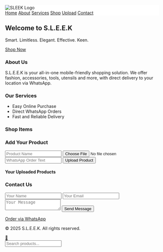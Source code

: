 <!DOCTYPE html>
<html lang="en">
<head>
  <meta charset="UTF-8" />
  <meta name="viewport" content="width=device-width, initial-scale=1.0" />
  <title>S.L.E.E.K</title>
  <link href="https://cdn.jsdelivr.net/npm/tailwindcss@2.2.19/dist/tailwind.min.css" rel="stylesheet">
  <link href="https://unpkg.com/aos@2.3.4/dist/aos.css" rel="stylesheet">
  <style>
    html {
      scroll-behavior: smooth;
    }
    .sticky-nav {
      position: sticky;
      top: 0;
      z-index: 50;
      background: white;
    }
  </style>
</head>
<body class="bg-white text-gray-800">

  <!-- Sticky Navbar -->
  <nav class="sticky-nav shadow-md py-4 px-6 flex justify-between items-center">
    <img src="sleek-logo.png" alt="SLEEK Logo" class="h-10">
    <div class="space-x-4 text-sm">
      <a href="#home" class="text-green-600">Home</a>
      <a href="#about" class="text-green-600">About</a>
      <a href="#services" class="text-green-600">Services</a>
      <a href="#shop" class="text-green-600">Shop</a>
      <a href="#upload" class="text-green-600">Upload</a>
      <a href="#contact" class="text-green-600">Contact</a>
    </div>
  </nav>

  <!-- Hero Section -->
  <section id="home" class="h-screen flex items-center justify-center bg-green-100" data-aos="fade-up">
    <div class="text-center px-4">
      <h2 class="text-4xl font-bold mb-4 text-green-700">Welcome to S.L.E.E.K</h2>
      <p class="text-lg mb-6">Smart. Limitless. Elegant. Effective. Keen.</p>
      <a href="#shop" class="bg-green-600 text-white px-6 py-3 rounded-full">Shop Now</a>
    </div>
    <!-- Removed pagination div from here -->
  </section>

  <!-- About Section -->
  <section id="about" class="py-16 px-6 bg-white" data-aos="fade-up">
    <h3 class="text-2xl font-semibold mb-4">About Us</h3>
    <p>S.L.E.E.K is your all-in-one mobile-friendly shopping solution. We offer fashion, accessories, tools, utensils and more, with direct delivery to your location via WhatsApp.</p>
  </section>

  <!-- Services Section -->
  <section id="services" class="py-16 px-6 bg-green-50" data-aos="fade-up">
    <h3 class="text-2xl font-semibold mb-6">Our Services</h3>
    <ul class="list-disc list-inside space-y-2">
      <li>Easy Online Purchase</li>
      <li>Direct WhatsApp Orders</li>
      <li>Fast and Reliable Delivery</li>
    </ul>
  </section>

  <!-- Shop Section -->
  <section id="shop" class="py-16 px-6 bg-white" data-aos="fade-up">
    <h3 class="text-2xl font-semibold mb-6">Shop Items</h3>
    <div id="product-grid" class="grid grid-cols-2 sm:grid-cols-3 md:grid-cols-4 gap-4"></div>
    <!-- Added pagination div here -->
    <div id="pagination" class="mt-6 text-center"></div>
  </section>

  <!-- Upload Section -->
  <section id="upload" class="py-16 px-6 bg-green-50" data-aos="fade-up">
    <h3 class="text-2xl font-semibold mb-6">Add Your Product</h3>
    <form id="product-form" class="space-y-4">
      <input type="text" id="product-name" placeholder="Product Name" class="w-full p-2 border rounded" required>
      <input type="file" id="product-image" accept="image/*" class="w-full p-2 border rounded">
      <input type="text" id="product-whatsapp" placeholder="WhatsApp Order Text" class="w-full p-2 border rounded">
      <button type="submit" class="bg-green-600 text-white px-4 py-2 rounded">Upload Product</button>
    </form>
    <div class="mt-8">
      <h4 class="text-xl font-semibold mb-4">Your Uploaded Products</h4>
      <div id="custom-products" class="grid grid-cols-2 sm:grid-cols-3 md:grid-cols-4 gap-4"></div>
    </div>
  </section>

  <!-- Contact Section -->
  <section id="contact" class="py-16 px-6 bg-white" data-aos="fade-up">
    <h3 class="text-2xl font-semibold mb-6">Contact Us</h3>
    <form action="https://formspree.io/f/xayraoqz" method="POST" class="space-y-4">
      <input type="text" name="name" placeholder="Your Name" class="w-full p-2 border rounded" required>
      <input type="email" name="email" placeholder="Your Email" class="w-full p-2 border rounded" required>
      <textarea name="message" placeholder="Your Message" class="w-full p-2 border rounded" required></textarea>
      <button type="submit" class="bg-green-600 text-white px-4 py-2 rounded">Send Message</button>
    </form>
    <div class="mt-4">
      <a href="https://wa.me/2348100123242" class="text-green-600 underline">Order via WhatsApp</a>
    </div>
  </section>

  <!-- Footer -->
  <footer id="footer" class="py-6 text-center bg-green-100">
    <p>© 2025 S.L.E.E.K. All rights reserved.</p>
  </footer>

  <!-- WhatsApp Floating Button -->
  <a href="https://wa.me/2348100123242" class="fixed bottom-4 right-4 bg-green-500 text-white p-3 rounded-full shadow-lg hover:bg-green-600 transition">
    💬
  </a>

  <!-- Search Bar -->
  <div class="fixed bottom-4 left-4 bg-white border rounded-full shadow-md flex items-center px-3 py-1 w-60">
    <input type="text" id="search-input" placeholder="Search products..." class="outline-none flex-1 p-1 text-sm">
  </div>

  <!-- Scripts -->
  <script src="https://unpkg.com/aos@2.3.4/dist/aos.js"></script>
  <script>
    AOS.init();

    // Unified products array with placeholder images
    const products = [
      { name: "Item 1", link: "https://wa.me/2348100123242?text=Hi%2C%20I'm%20interested%20in%20Item%201", img: "https://via.placeholder.com/150" },
      { name: "Item 2", link: "https://wa.me/2348100123242?text=Hi%2C%20I'm%20interested%20in%20Item%202", img: "https://via.placeholder.com/150" },
      { name: "Item 3", link: "https://wa.me/2348100123242?text=Hi%2C%20I'm%20interested%20in%20Item%203", img: "https://via.placeholder.com/150" },
      { name: "Item 4", link: "https://wa.me/2348100123242?text=Hi%2C%20I'm%20interested%20in%20Item%204", img: "https://via.placeholder.com/150" },
      { name: "Item 5", link: "https://wa.me/2348100123242?text=Hi%2C%20I'm%20interested%20in%20Item%205", img: "https://via.placeholder.com/150" },
      { name: "Item 6", link: "https://wa.me/2348100123242?text=Hi%2C%20I'm%20interested%20in%20Item%206", img: "https://via.placeholder.com/150" },
      { name: "Item 7", link: "https://wa.me/2348100123242?text=Hi%2C%20I'm%20interested%20in%20Item%207", img: "https://via.placeholder.com/150" },
      { name: "Item 8", link: "https://wa.me/2348100123242?text=Hi%2C%20I'm%20interested%20in%20Item%208", img: "https://via.placeholder.com/150" },
      { name: "Item 9", link: "https://wa.me/2348100123242?text=Hi%2C%20I'm%20interested%20in%20Item%209", img: "https://via.placeholder.com/150" },
      { name: "Item 10", link: "https://wa.me/2348100123242?text=Hi%2C%20I'm%20interested%20in%20Item%2010", img: "https://via.placeholder.com/150" },
      { name: "Item 11", link: "https://wa.me/2348100123242?text=Hi%2C%20I'm%20interested%20in%20Item%2011", img: "https://via.placeholder.com/150" },
      { name: "Item 12", link: "https://wa.me/2348100123242?text=Hi%2C%20I'm%20interested%20in%20Item%2012", img: "https://via.placeholder.com/150" },
      { name: "Item 13", link: "https://wa.me/2348100123242?text=Hi%2C%20I'm%20interested%20in%20Item%2013", img: "https://via.placeholder.com/150" },
      { name: "Item 14", link: "https://wa.me/2348100123242?text=Hi%2C%20I'm%20interested%20in%20Item%2014", img: "https://via.placeholder.com/150" },
      { name: "Item 15", link: "https://wa.me/2348100123242?text=Hi%2C%20I'm%20interested%20in%20Item%2015", img: "https://via.placeholder.com/150" },
      { name: "Item 16", link: "https://wa.me/2348100123242?text=Hi%2C%20I'm%20interested%20in%20Item%2016", img: "https://via.placeholder.com/150" },
      { name: "Item 17", link: "https://wa.me/2348100123242?text=Hi%2C%20I'm%20interested%20in%20Item%2017", img: "https://via.placeholder.com/150" },
      { name: "Item 18", link: "https://wa.me/2348100123242?text=Hi%2C%20I'm%20interested%20in%20Item%2018", img: "https://via.placeholder.com/150" },
      { name: "Item 19", link: "https://wa.me/2348100123242?text=Hi%2C%20I'm%20interested%20in%20Item%2019", img: "https://via.placeholder.com/150" },
      { name: "Item 20", link: "https://wa.me/2348100123242?text=Hi%2C%20I'm%20interested%20in%20Item%2020", img: "https://via.placeholder.com/150" }
    ];

    const productsPerPage = 8;
    let currentPage = 1;

    // Search functionality
    document.getElementById('search-input').addEventListener('input', function(e) {
      const searchValue = e.target.value.toLowerCase();
      const items = document.querySelectorAll('#product-grid > div');
      items.forEach(item => {
        const text = item.textContent.toLowerCase();
        item.style.display = text.includes(searchValue) ? 'block' : 'none';
      });
    });

    // Display products with pagination
    function displayProducts(page) {
      const grid = document.getElementById('product-grid');
      grid.innerHTML = "";
      const start = (page - 1) * productsPerPage;
      const end = start + productsPerPage;
      const paginatedItems = products.slice(start, end);

      paginatedItems.forEach(p => {
        const div = document.createElement('div');
        div.className = 'p-4 border rounded shadow hover:shadow-lg';
        div.innerHTML = `<img src="${p.img}" class="h-32 w-full object-cover mb-2 rounded">
                         <h4 class="font-semibold mb-2">${p.name}</h4>
                         <a href="${p.link}" target="_blank" class="text-green-600 underline">Order via WhatsApp</a>`;
        grid.appendChild(div);
      });

      renderPagination();
    }

    // Render pagination buttons
    function renderPagination() {
      const pagination = document.getElementById('pagination');
      pagination.innerHTML = "";
      const pageCount = Math.ceil(products.length / productsPerPage);
      for (let i = 1; i <= pageCount; i++) {
        const btn = document.createElement('button');
        btn.textContent = i;
        btn.className = 'mx-1 px-3 py-1 rounded border ' + (i === currentPage ? 'bg-green-600 text-white' : 'bg-white');
        btn.setAttribute('aria-label', `Go to page ${i}`);
        btn.onclick = () => {
          currentPage = i;
          displayProducts(currentPage);
        };
        pagination.appendChild(btn);
      }
    }

    // Load custom products
    function loadCustomProducts() {
      const container = document.getElementById('custom-products');
      container.innerHTML = "";
      const items = JSON.parse(localStorage.getItem('custom-products') || '[]');
      items.forEach(p => {
        const div = document.createElement('div');
        div.className = 'p-4 border rounded shadow hover:shadow-lg';
        div.innerHTML = `<img src="${p.img}" class="h-32 w-full object-cover mb-2 rounded">
                         <h4 class="font-semibold mb-1">${p.name}</h4>
                         <a href="https://wa.me/2348100123242?text=${encodeURIComponent(p.whatsapp)}" target="_blank" class="text-green-600 underline">Order</a>`;
        container.appendChild(div);
      });
    }

    // Handle product form submission
    document.getElementById('product-form').addEventListener('submit', function(e) {
      e.preventDefault();
      const name = document.getElementById('product-name').value;
      const whatsapp = document.getElementById('product-whatsapp').value || name;
      const imgFile = document.getElementById('product-image').files[0];

      const reader = new FileReader();
      reader.onload = function() {
        const imgData = reader.result;
        const products = JSON.parse(localStorage.getItem('custom-products') || '[]');
        products.push({ name, whatsapp, img: imgData });
        localStorage.setItem('custom-products', JSON.stringify(products));
        loadCustomProducts();
        document.getElementById('product-form').reset();
      };
      if (imgFile) {
        reader.readAsDataURL(imgFile);
      } else {
        const products = JSON.parse(localStorage.getItem('custom-products') || '[]');
        products.push({ name, whatsapp, img: "https://via.placeholder.com/150" });
        localStorage.setItem('custom-products', JSON.stringify(products));
        loadCustomProducts();
        document.getElementById('product-form').reset();
      }
    });

    // Combined window.onload
    window.addEventListener('load', function() {
      displayProducts(currentPage);
      loadCustomProducts();
    });
  </script>
</body>
</html>
